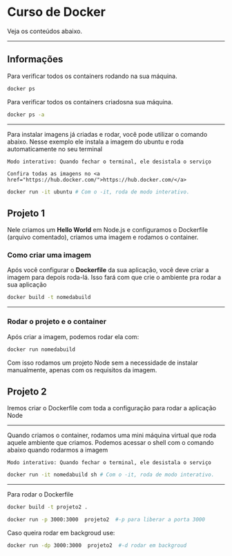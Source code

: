 # Curso de Docker

Veja os conteúdos abaixo.

---

## Informações

Para verificar todos os containers rodando na sua máquina.

```bash
docker ps
```


Para verificar todos os containers criadosna sua máquina.

```bash
docker ps -a
```

---

Para instalar imagens já criadas e rodar, você pode utilizar o comando abaixo.
Nesse exemplo ele instala a imagem do ubuntu e roda automaticamente no seu terminal

`Modo interativo: Quando fechar o terminal, ele desistala o serviço`

`Confira todas as imagens no <a href="https://hub.docker.com/">https://hub.docker.com/</a>`

```bash
docker run -it ubuntu # Com o -it, roda de modo interativo.
```


## Projeto 1

Nele criamos um **Hello World** em Node.js e configuramos o Dockerfile (arquivo comentado), criamos uma imagem e rodamos o container.

### Como criar uma imagem

Após você configurar o **Dockerfile** da sua aplicação, você deve criar a imagem para depois roda-lá.
Isso fará com que crie o ambiente pra rodar a sua aplicação

```bash
docker build -t nomedabuild
```

---

### Rodar o projeto e o container

Após criar a imagem, podemos rodar ela com:

```bash
docker run nomedabuild
```

Com isso rodamos um projeto Node sem a necessidade de instalar manualmente, apenas com os requisitos da imagem.

## Projeto 2

Iremos criar o Dockerfile com toda a configuração para rodar a aplicação Node

---

Quando criamos o container, rodamos uma mini máquina virtual que roda aquele ambiente que criamos.
Podemos acessar o shell com o comando abaixo quando rodarmos a imagem

`Modo interativo: Quando fechar o terminal, ele desistala o serviço`

```bash
docker run -it nomedabuild sh # Com o -it, roda de modo interativo.
```

---

Para rodar o Dockerfile

```bash
docker build -t projeto2 .
```


```bash
docker run -p 3000:3000  projeto2  #-p para liberar a porta 3000
```

Caso queira rodar em backgroud use:
```bash
docker run -dp 3000:3000  projeto2  #-d rodar em backgroud
```